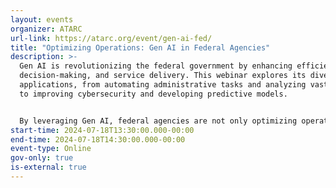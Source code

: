 ```yaml
---
layout: events
organizer: ATARC
url-link: https://atarc.org/event/gen-ai-fed/
title: "Optimizing Operations: Gen AI in Federal Agencies"
description: >-
  Gen AI is revolutionizing the federal government by enhancing efficiency,
  decision-making, and service delivery. This webinar explores its diverse
  applications, from automating administrative tasks and analyzing vast datasets
  to improving cybersecurity and developing predictive models.


  By leveraging Gen AI, federal agencies are not only optimizing operations but also driving innovation in public services, fostering transparency, and ensuring better resource allocation. Experts will dive into the strategic implementation of Gen AI, addressing challenges such as data privacy, security, and integration with existing systems to create a more agile and responsive government infrastructure.
start-time: 2024-07-18T13:30:00.000-00:00
end-time: 2024-07-18T14:30:00.000-00:00
event-type: Online
gov-only: true
is-external: true
---
```

